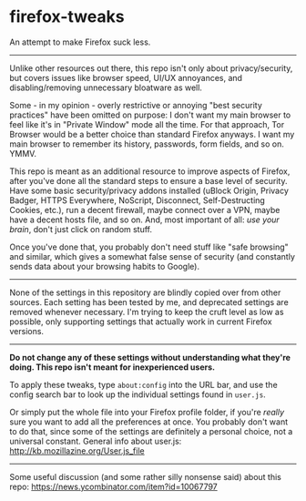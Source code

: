 # firefox-tweaks
An attempt to make Firefox suck less.

---

Unlike other resources out there, this repo isn't only about privacy/security, but covers issues like browser speed, UI/UX annoyances, and disabling/removing unnecessary bloatware as well.

Some - in my opinion - overly restrictive or annoying "best security practices" have been omitted on purpose: I don't want my main browser to feel like it's in "Private Window" mode all the time. For that approach, Tor Browser would be a better choice than standard Firefox anyways. I want my main browser to remember its history, passwords, form fields, and so on. YMMV.

This repo is meant as an additional resource to improve aspects of Firefox, after you've done all the standard steps to ensure a base level of security. Have some basic security/privacy addons installed (uBlock Origin, Privacy Badger, HTTPS Everywhere, NoScript, Disconnect, Self-Destructing Cookies, etc.), run a decent firewall, maybe connect over a VPN, maybe have a decent hosts file, and so on. And, most important of all: *use your brain*, don't just click on random stuff. 

Once you've done that, you probably don't need stuff like "safe browsing" and similar, which gives a somewhat false sense of security (and constantly sends data about your browsing habits to Google).

---

None of the settings in this repository are blindly copied over from other sources. Each setting has been tested by me, and deprecated settings are removed whenever necessary. I'm trying to keep the cruft level as low as possible, only supporting settings that actually work in current Firefox versions.

---

**Do not change any of these settings without understanding what they're doing. This repo isn't meant for inexperienced users.** 

To apply these tweaks, type `about:config` into the URL bar, and use the config search bar to look up the individual settings found in `user.js`. 

Or simply put the whole file into your Firefox profile folder, if you're *really* sure you want to add all the preferences at once. You probably don't want to do that, since some of the settings are definitely a personal choice, not a universal constant. General info about user.js: http://kb.mozillazine.org/User.js_file

---

Some useful discussion (and some rather silly nonsense said) about this repo: https://news.ycombinator.com/item?id=10067797
